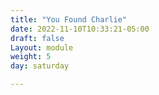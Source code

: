 ```yaml
---
title: "You Found Charlie"
date: 2022-11-10T10:33:21-05:00
draft: false
Layout: module
weight: 5
day: saturday

---
```


